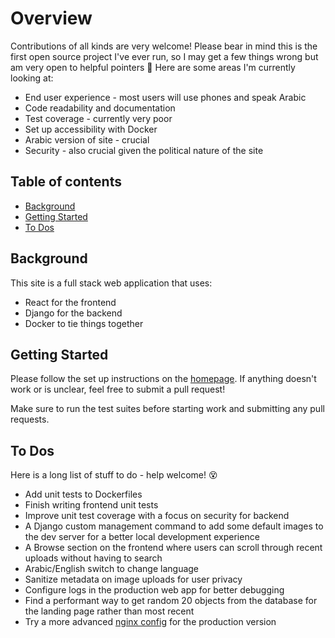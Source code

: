 # Overview

Contributions of all kinds are very welcome! Please bear in mind this is the first open source 
project I've ever run, so I may get a few things wrong but am very open to helpful pointers :sparkling_heart:
Here are some areas I'm currently looking at:

* End user experience - most users will use phones and speak Arabic
* Code readability and documentation
* Test coverage - currently very poor
* Set up accessibility with Docker
* Arabic version of site - crucial
* Security - also crucial given the political nature of the site

## Table of contents

* [Background](#background)
* [Getting Started](#getting-started)
* [To Dos](#to-dos)

## Background

This site is a full stack web application that uses:

* React for the frontend
* Django for the backend
* Docker to tie things together


## Getting Started

Please follow the set up instructions on the [homepage](https://github.com/osintalex/sudan-art#setup).
If anything doesn't work or is unclear, feel free to submit a pull request!

Make sure to run the test suites before starting work and submitting any pull requests.

## To Dos

Here is a long list of stuff to do - help welcome! :dizzy_face:

* Add unit tests to Dockerfiles
* Finish writing frontend unit tests
* Improve unit test coverage with a focus on security for backend
* A Django custom management command to add some default images to the dev server for a better local
development experience
* A Browse section on the frontend where users can scroll through recent uploads without having to search
* Arabic/English switch to change language
* Sanitize metadata on image uploads for user privacy
* Configure logs in the production web app for better debugging
* Find a performant way to get random 20 objects from the database for the landing page rather than most recent
* Try a more advanced [nginx config](https://gkedge.gitbooks.io/react-router-in-the-real/content/nginx.html) for the production version
